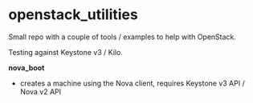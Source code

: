openstack_utilities
===================

Small repo with a couple of tools / examples to help with OpenStack.

Testing against Keystone v3 / Kilo.

**nova_boot**
* creates a machine using the Nova client, requires Keystone v3 API / Nova v2 API
